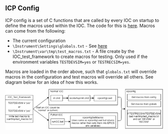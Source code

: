 ## ICP Config

ICP config is a set of C functions that are called by every IOC on startup to define the macros used within the IOC. The code for this is [here](https://github.com/ISISComputingGroup/EPICS-icpconfig). Macros can come from the following:
* The current configuration
* `\Instrument\Settings\globals.txt` - See [here](https://github.com/ISISComputingGroup/ibex_developers_manual/wiki/Running-IOCs#globalstxt)
* `\Instrument\var\tmp\test_macros.txt` - A file create by the IOC_test_framework to create macros for testing. Only used if the environment variables `TESTDEVSIM=yes` or `TESTRECSIM=yes`.

Macros are loaded in the order above, such that `globals.txt` will override macros in the configuration and test macros will override all others. See diagram below for an idea of how this works.

![](loading_macros.png)